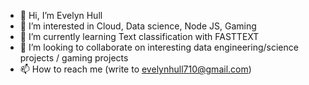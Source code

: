 - 👋 Hi, I’m Evelyn Hull
- 👀 I’m interested in Cloud, Data science, Node JS, Gaming
- 🌱 I’m currently learning Text classification with FASTTEXT
- 💞️ I’m looking to collaborate on interesting data engineering/science projects / gaming projects
- 📫 How to reach me (write to evelynhull710@gmail.com)

<!---
evelynhull710/evelynhull710 is a ✨ special ✨ repository because its `README.md` (this file) appears on your GitHub profile.
You can click the Preview link to take a look at your changes.
--->
